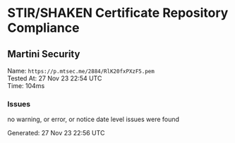 # STIR/SHAKEN Certificate Repository Compliance

## Martini Security

Name: `https://p.mtsec.me/2884/RlK20fxPXzF5.pem`\
Tested At: 27 Nov 23 22:54 UTC\
Time: 104ms

### Issues

no warning, or error, or notice date level issues were found

Generated: 27 Nov 23 22:56 UTC